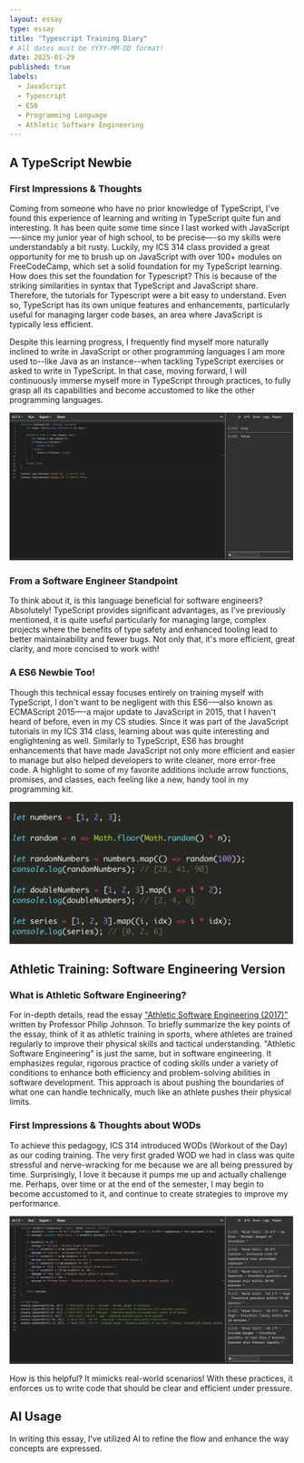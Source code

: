 ```yaml
---
layout: essay
type: essay
title: "Typescript Training Diary"
# All dates must be YYYY-MM-DD format!
date: 2025-01-29
published: true
labels:
  - JavaScript
  - Typescript
  - ES6
  - Programming Language
  - Athletic Software Engineering
---
```

## A TypeScript Newbie
### First Impressions & Thoughts
Coming from someone who have no prior knowledge of TypeScript, I've found this experience of learning and writing in TypeScript quite fun and interesting. It has been quite some time since I last worked with JavaScript—-since my junior year of high school, to be precise—-so my skills were understandably a bit rusty. Luckily, my ICS 314 class provided a great opportunity for me to brush up on JavaScript with over 100+ modules on FreeCodeCamp, which set a solid foundation for my TypeScript learning. How does this set the foundation for Typescript? This is because of the striking similarities in syntax that TypeScript and JavaScript share. Therefore, the tutorials for Typescript were a bit easy to understand. Even so, TypeScript has its own unique features and enhancements, particularly useful for managing larger code bases, an area where JavaScript is typically less efficient. 

Despite this learning progress, I frequently find myself more naturally inclined to write in JavaScript or other programming languages I am more used to--like Java as an instance--when tackling TypeScript exercises or asked to write in TypeScript. In that case, moving forward, I will continuously immerse myself more in TypeScript through practices, to fully grasp all its capabilities and become accustomed to like the other programming languages.

<img width="500px" src="../img/essay-01-25/essay-02-practice-WOD.png" class="img-thumbnail" >

### From a Software Engineer Standpoint
To think about it, is this language beneficial for software engineers? Absolutely! TypeScript provides significant advantages, as I've previously mentioned, it is quite useful particularly for managing large, complex projects where the benefits of type safety and enhanced tooling lead to better maintainability and fewer bugs. Not only that, it's more efficient, great clarity, and more concised to work with!

### A ES6 Newbie Too!
Though this technical essay focuses entirely on training myself with TypeScript, I don't want to be negligent with this ES6-—also known as ECMAScript 2015—-a major update to JavaScript in 2015, that I haven't heard of before, even in my CS studies. Since it was part of the JavaScript tutorials in my ICS 314 class, learning about was quite interesting and englightening as well. Similarly to TypeScript, ES6 has brought enhancements that have made JavaScript not only more efficient and easier to manage but also helped developers to write cleaner, more error-free code. A highlight to some of my favorite additions include arrow functions, promises, and classes, each feeling like a new, handy tool in my programming kit. 

<img width="500px" src="../img/essay-01-25/essay-02-es6.png" class="img-thumbnail" >

## Athletic Training: Software Engineering Version
### What is Athletic Software Engineering?
For in-depth details, read the essay ["Athletic Software Engineering (2017)"](https://philipmjohnson.org/essays/ase-2017.html) written by Professor Philip Johnson. To briefly summarize the key points of the essay, think of it as athletic training in sports, where athletes are trained regularly to improve their physical skills and tactical understanding. "Athletic Software Engineering" is just the same, but in software engineering. It emphasizes regular, rigorous practice of coding skills under a variety of conditions to enhance both efficiency and problem-solving abilities in software development. This approach is about pushing the boundaries of what one can handle technically, much like an athlete pushes their physical limits.

### First Impressions & Thoughts about WODs
To achieve this pedagogy, ICS 314 introduced WODs (Workout of the Day) as our coding training. The very first graded WOD we had in class was quite stressful and nerve-wracking for me because we are all being pressured by time. Surprisingly, I love it because it pumps me up and actually challenge me. Perhaps, over time or at the end of the semester, I may begin to become accustomed to it, and continue to create strategies to improve my performance. 

<img width="500px" src="../img/essay-01-25/essay-02-graded-WOD.png" class="img-thumbnail" >

How is this helpful? It mimicks real-world scenarios! With these practices, it enforces us to write code that should be clear and efficient under pressure.

## AI Usage
In writing this essay, I've utilized AI to refine the flow and enhance the way concepts are expressed.
